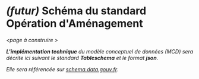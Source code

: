 # _(futur)_ Schéma du standard Opération d'Aménagement

_\<page à construire >_

_**L'implémentation technique** du modèle conceptuel de données (MCD) sera décrite ici suivant le standard **Tableschema** et le format **json**._

_Elle sera référencée sur [schema.data.gouv.fr](https://schema.data.gouv.fr/schemas.html?q=&label=CNIG)._
